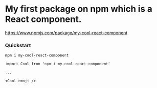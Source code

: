 # My first package on npm which is a React component.
https://www.npmjs.com/package/my-cool-react-component 

### Quickstart

```
npm i my-cool-react-component
```

```
import Cool from 'npm i my-cool-react-component'

...

<Cool emoji />
```